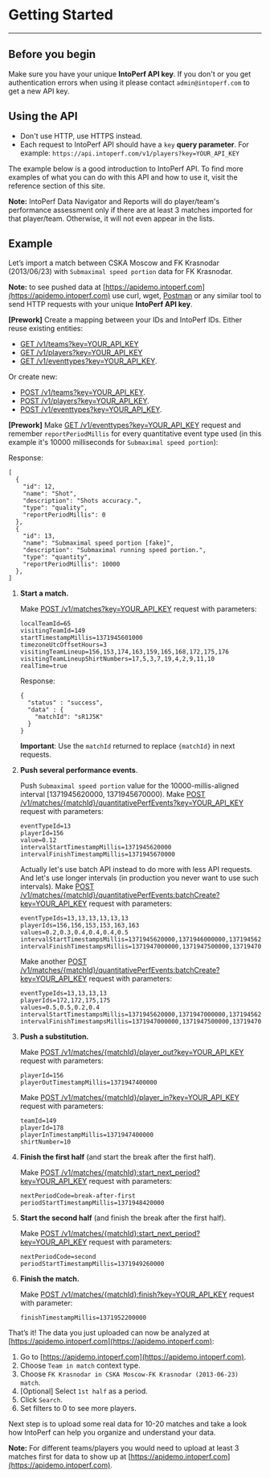 # Getting Started
---

## Before you begin

Make sure you have your unique **IntoPerf API key**. If you don't or you get authentication errors when using it please contact ```admin@intoperf.com``` to get a new API key.

## Using the API

* Don't use HTTP, use HTTPS instead.
* Each request to IntoPerf API should have a ```key``` **query parameter**. For example: ```https://api.intoperf.com/v1/players?key=YOUR_API_KEY```

The example below is a good introduction to IntoPerf API. To find more examples of what you can do with this API and how to use it, visit the reference section of this site.

**Note:**  IntoPerf Data Navigator and Reports will do player/team's performance assessment only if there are at least 3 matches imported for that player/team. Otherwise, it will not even appear in the lists.

## Example

Let’s import a match between CSKA Moscow and FK Krasnodar (2013/06/23) with ```Submaximal speed portion``` data for FK Krasnodar.

**Note:** to see pushed data at [https://apidemo.intoperf.com](https://apidemo.intoperf.com) use curl, wget, [Postman](https://www.getpostman.com/apps) or any similar tool to send HTTP requests with your unique **IntoPerf API key**.

**[Prework]** Create a mapping between your IDs and IntoPerf IDs. Either reuse existing entities:
* [GET /v1/teams?key=YOUR_API_KEY](https://apidoc.intoperf.com/docs/intoperf-api.appspot.com/1/routes/v1/teams/get)
* [GET /v1/players?key=YOUR_API_KEY](https://apidoc.intoperf.com/docs/intoperf-api.appspot.com/1/routes/v1/players/get)
* [GET /v1/eventtypes?key=YOUR_API_KEY](https://apidoc.intoperf.com/docs/intoperf-api.appspot.com/1/routes/v1/eventtypes/get).

Or create new:
* [POST /v1/teams?key=YOUR_API_KEY](https://apidoc.intoperf.com/docs/intoperf-api.appspot.com/1/routes/v1/teams/post).
* [POST /v1/players?key=YOUR_API_KEY](https://apidoc.intoperf.com/docs/intoperf-api.appspot.com/1/routes/v1/players/post).
* [POST /v1/eventtypes?key=YOUR_API_KEY](https://apidoc.intoperf.com/docs/intoperf-api.appspot.com/1/routes/v1/eventtypes/post).

**[Prework]** Make [GET /v1/eventtypes?key=YOUR_API_KEY](https://apidoc.intoperf.com/docs/intoperf-api.appspot.com/1/routes/v1/eventtypes/get) request and remember ```reportPeriodMillis``` for every quantitative event type used (in this example it's 10000 milliseconds for ```Submaximal speed portion```):

Response:

```
[
  {
    "id": 12,
    "name": "Shot",
    "description": "Shots accuracy.",
    "type": "quality",
    "reportPeriodMillis": 0
  },
  {
    "id": 13,
    "name": "Submaximal speed portion [fake]",
    "description": "Submaximal running speed portion.",
    "type": "quantity",
    "reportPeriodMillis": 10000
  },
]
```

1.  **Start a match.**

    Make [POST /v1/matches?key=YOUR_API_KEY](https://apidoc.intoperf.com/docs/intoperf-api.appspot.com/1/routes/v1/matches/post) request with parameters:

    ```
    localTeamId=65
    visitingTeamId=149
    startTimestampMillis=1371945601000
    timezoneUtcOffsetHours=3
    visitingTeamLineup=156,153,174,163,159,165,168,172,175,176
    visitingTeamLineupShirtNumbers=17,5,3,7,19,4,2,9,11,10
    realTime=true
    ```
    
    Response:
    
    ```
    {
      "status" : "success",
      "data" : {
        "matchId": "sR1J5K"
      }
    }
    ```
    
    **Important**: Use the ```matchId``` returned to replace ```{matchId}``` in next requests.

1.  **Push several performance events**.

    Push `Submaximal speed portion` value for the 10000-millis-aligned interval [1371945620000, 1371945670000). Make [POST /v1/matches/{matchId}/quantitativePerfEvents?key=YOUR_API_KEY](https://apidoc.intoperf.com/docs/intoperf-api.appspot.com/1/routes/v1/matches/%7BmatchId%7D/quantitativePerfEvents/post) request with parameters:

    ```
    eventTypeId=13
    playerId=156
    value=0.12
    intervalStartTimestampMillis=1371945620000
    intervalFinishTimestampMillis=1371945670000
    ```
    
    Actually let's use batch API instead to do more with less API requests. And let's use longer intervals (in production you never want to use such intervals). Make [POST /v1/matches/{matchId}/quantitativePerfEvents:batchCreate?key=YOUR_API_KEY](https://apidoc.intoperf.com/docs/intoperf-api.appspot.com/1/routes/v1/matches/%7BmatchId%7D/quantitativePerfEvents:batchCreate/post) request with parameters:
    
    ```
    eventTypeIds=13,13,13,13,13,13
    playerIds=156,156,153,153,163,163
    values=0.2,0.3,0.4,0.4,0.4,0.5
    intervalStartTimestampsMillis=1371945620000,1371946000000,1371945620000,1371946000000,1371945620000,1371946000000
    intervalFinishTimestampsMillis=1371947000000,1371947500000,1371947000000,1371947500000,1371947000000,1371947500000
    ```
    
    Make another [POST /v1/matches/{matchId}/quantitativePerfEvents:batchCreate?key=YOUR_API_KEY](https://apidoc.intoperf.com/docs/intoperf-api.appspot.com/1/routes/v1/matches/%7BmatchId%7D/quantitativePerfEvents:batchCreate/post) request with parameters:
    
    ```
    eventTypeIds=13,13,13,13
    playerIds=172,172,175,175
    values=0.5,0.5,0.2,0.4
    intervalStartTimestampsMillis=1371945620000,1371947000000,1371945620000,1371947000000
    intervalFinishTimestampsMillis=1371947000000,1371947500000,1371947000000,1371947500000
    ```
    
1.  **Push a substitution.**

    Make [POST /v1/matches/{matchId}/player_out?key=YOUR_API_KEY](https://apidoc.intoperf.com/docs/intoperf-api.appspot.com/1/routes/v1/matches/%7BmatchId%7D:player_out/post) request with parameters:
    
    ```
    playerId=156
    playerOutTimestampMillis=1371947400000
    ```
    
    Make [POST /v1/matches/{matchId}/player_in?key=YOUR_API_KEY](https://apidoc.intoperf.com/docs/intoperf-api.appspot.com/1/routes/v1/matches/%7BmatchId%7D:player_in/post) request with parameters:
    
    ```
    teamId=149
    playerId=178
    playerInTimestampMillis=1371947400000
    shirtNumber=10
    
    ```

1.  **Finish the first half** (and start the break after the first half).
    
    Make [POST /v1/matches/{matchId}:start_next_period?key=YOUR_API_KEY](https://apidoc.intoperf.com/docs/intoperf-api.appspot.com/1/routes/v1/matches/%7BmatchId%7D:start_next_period/post) request with parameters:
    
    ```
    nextPeriodCode=break-after-first
    periodStartTimestampMillis=1371948420000
    ```
    
1.  **Start the second half** (and finish the break after the first half).

    Make [POST /v1/matches/{matchId}:start_next_period?key=YOUR_API_KEY](https://apidoc.intoperf.com/docs/intoperf-api.appspot.com/1/routes/v1/matches/%7BmatchId%7D:start_next_period/post) request with parameters:
    
    ```
    nextPeriodCode=second
    periodStartTimestampMillis=1371949260000
    ```
    
1.  **Finish the match.**

    Make [POST /v1/matches/{matchId}:finish?key=YOUR_API_KEY](https://apidoc.intoperf.com/docs/intoperf-api.appspot.com/1/routes/v1/matches/%7BmatchId%7D:finish/post) request with parameter:
    
    ```
    finishTimestampMillis=1371952200000
    ```

That’s it! The data you just uploaded can now be analyzed at [https://apidemo.intoperf.com](https://apidemo.intoperf.com):

1.  Go to [https://apidemo.intoperf.com](https://apidemo.intoperf.com).
1.  Choose `Team in match` context type.
1.  Choose `FK Krasnodar in CSKA Moscow-FK Krasnodar (2013-06-23) match`.
1.  [Optional] Select `1st half` as a period.
1.  Click `Search`.
1.  Set filters to 0 to see more players.

Next step is to upload some real data for 10-20 matches and take a look how IntoPerf can help you organize and understand your data.

**Note:** For different teams/players you would need to upload at least 3 matches first for data to show up at [https://apidemo.intoperf.com](https://apidemo.intoperf.com).